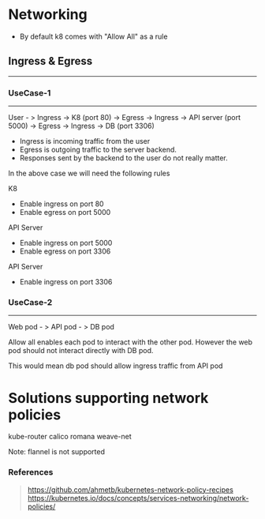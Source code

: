 # Networking

* By default k8 comes with "Allow All" as a rule

## Ingress & Egress
---

### UseCase-1
---
User - > Ingress -> K8 (port 80) -> Egress -> Ingress -> API server (port 5000) -> Egress -> Ingress -> DB (port 3306)

* Ingress is incoming traffic from the user
* Egress is outgoing traffic to the server backend.
* Responses sent by the backend to the user do not really matter.

In the above case we will need the following rules

K8 
  - Enable ingress on port 80
  - Enable egress on port 5000
  
API Server  
  - Enable ingress on port 5000
  - Enable egress on port 3306

API Server  
  - Enable ingress on port 3306

### UseCase-2
---
Web pod - > API pod - > DB pod

Allow all enables each pod to interact with the other pod. 
However the web pod should not interact directly with DB pod.

This would mean db pod should allow ingress traffic from API pod

# Solutions supporting network policies

kube-router
calico
romana
weave-net

Note: flannel is not supported

### References

> https://github.com/ahmetb/kubernetes-network-policy-recipes
> https://kubernetes.io/docs/concepts/services-networking/network-policies/

